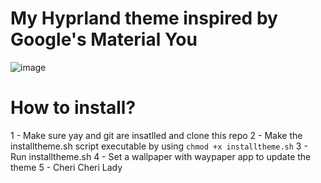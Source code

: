 # My Hyprland theme inspired by Google's Material You

![image](https://github.com/kleidiss/dotfiles/assets/124008722/0ce06ce3-95f0-4967-aad8-927bdfcc7318)


# How to install?

1 - Make sure yay and git are insatlled and clone this repo 
2 - Make the installtheme.sh script executable by using ```chmod +x installtheme.sh```
3 - Run installtheme.sh 
4 - Set a wallpaper with waypaper app to update the theme 
5 - Cheri Cheri Lady 